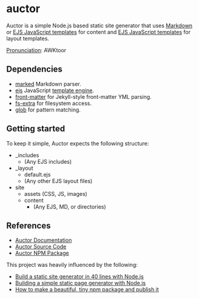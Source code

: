 # auctor

Auctor is a simple Node.js based static site generator that uses [Markdown](https://github.com/markedjs/marked) or [EJS JavaScript templates](https://ejs.co/) for content and [EJS JavaScript templates](https://ejs.co/) for layout templates.

[Pronunciation](https://en.wikipedia.org/wiki/Wikipedia:Pronunciation_(simple_guide_to_markup,_American)): AWKtoor

## Dependencies

- [marked](https://www.npmjs.com/package/marked) Markdown parser.
- [ejs](https://www.npmjs.com/package/ejs) JavaScript [template engine](https://ejs.co/).
- [front-matter](https://www.npmjs.com/package/front-matter) for Jekyll-style front-matter YML parsing.
- [fs-extra](https://www.npmjs.com/package/fs-extra) for filesystem access.
- [glob](https://www.npmjs.com/package/glob) for pattern matching.

## Getting started

To keep it simple, Auctor expects the following structure:

- _includes
  - (Any EJS includes)
- _layout
  - default.ejs
  - (Any other EJS layout files)
- site
  - assets (CSS, JS, images)
  - content
    - (Any EJS, MD, or directories)

## References

- [Auctor Documentation](https://auctor.online)
- [Auctor Source Code](https://github.com/NathanLaan/auctor)
- [Auctor NPM Package](https://www.npmjs.com/package/auctor)

This project was heavily influenced by the following:

- [Build a static site generator in 40 lines with Node.js](https://www.webdevdrops.com/en/build-static-site-generator-nodejs-8969ebe34b22/)
- [Building a simple static page generator with Node.js](https://hackernoon.com/building-a-simple-static-page-generator-with-node-js-4f58f680c47d)
- [How to make a beautiful, tiny npm package and publish it](https://www.freecodecamp.org/news/how-to-make-a-beautiful-tiny-npm-package-and-publish-it-2881d4307f78/)
